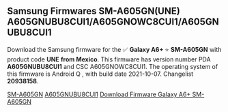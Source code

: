 <h2>Samsung Firmwares SM-A605GN(UNE) A605GNUBU8CUI1/A605GNOWC8CUI1/A605GNUBU8CUI1</h2>
Download the Samsung firmware for the ✅ <strong>Galaxy A6+ </strong> ⭐ <strong>SM-A605GN</strong> with product code <strong>UNE</strong> <strong> from Mexico</strong>. This firmware has version number PDA <strong>A605GNUBU8CUI1</strong> and CSC A605GNOWC8CUI1. The operating system of this firmware is Android Q , with build date 2021-10-07. Changelist <strong>20938158</strong>.


[SM-A605GN](https://samfirm.shop/samsung/model/SM-A605GN)
[A605GNUBU8CUI1](https://samfirm.shop/samsung/pda/A605GNUBU8CUI1)
[Download Firmware Galaxy A6+ SM-A605GN](https://samfirm.shop/samsung/firmware/463366)
